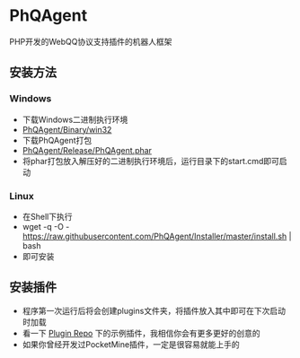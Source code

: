 # PhQAgent
PHP开发的WebQQ协议支持插件的机器人框架

## 安装方法
### Windows
 - 下载Windows二进制执行环境
 - [PhQAgent/Binary/win32](https://github.com/PhQAgent/Binary/blob/master/win32.zip?raw=true)
 - 下载PhQAgent打包
 - [PhQAgent/Release/PhQAgent.phar](https://github.com/PhQAgent/Release/blob/master/PhQAgent.phar?raw=true)
 - 将phar打包放入解压好的二进制执行环境后，运行目录下的start.cmd即可启动
### Linux
 - 在Shell下执行
 - wget -q -O - https://raw.githubusercontent.com/PhQAgent/Installer/master/install.sh | bash
 - 即可安装

## 安装插件
 - 程序第一次运行后将会创建plugins文件夹，将插件放入其中即可在下次启动时加载
 - 看一下 [Plugin Repo](https://github.com/PhQAgent/Plugin) 下的示例插件，我相信你会有更多更好的创意的
 - 如果你曾经开发过PocketMine插件，一定是很容易就能上手的

